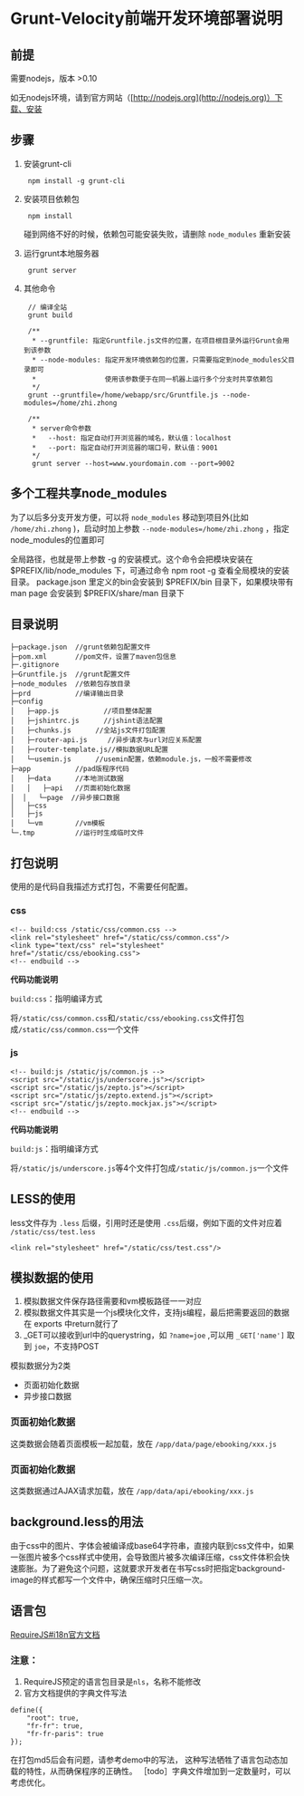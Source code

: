 # Grunt-Velocity前端开发环境部署说明


## 前提

需要nodejs，版本 >0.10

如无nodejs环境，请到官方网站（[http://nodejs.org](http://nodejs.org)）下载、安装

## 步骤

1. 安装grunt-cli

		npm install -g grunt-cli

1. 安装项目依赖包

		npm install

	碰到网络不好的时候，依赖包可能安装失败，请删除 `node_modules` 重新安装

1. 运行grunt本地服务器

		grunt server

1. 其他命令

		// 编译全站
		grunt build

		/**
		 * --gruntfile: 指定Gruntfile.js文件的位置，在项目根目录外运行Grunt会用到该参数
		 * --node-modules: 指定开发环境依赖包的位置，只需要指定到node_modules父目录即可
		 *				   使用该参数便于在同一机器上运行多个分支时共享依赖包
		 */
		grunt --gruntfile=/home/webapp/src/Gruntfile.js --node-modules=/home/zhi.zhong

		/**
		 * server命令参数
		 *   --host: 指定自动打开浏览器的域名，默认值：localhost
		 *   --port: 指定自动打开浏览器的端口号，默认值：9001
		 */
		 grunt server --host=www.yourdomain.com --port=9002


## 多个工程共享node_modules

为了以后多分支开发方便，可以将 `node_modules` 移动到项目外(比如 `/home/zhi.zhong` )，启动时加上参数 `--node-modules=/home/zhi.zhong` ，指定node\_modules的位置即可

全局路径，也就是带上参数 -g 的安装模式。这个命令会把模块安装在 $PREFIX/lib/node_modules 下，可通过命令 npm root -g 查看全局模块的安装目录。 package.json 里定义的bin会安装到 $PREFIX/bin 目录下，如果模块带有 man page 会安装到 $PREFIX/share/man 目录下

## 目录说明
    ├─package.json  //grunt依赖包配置文件
    ├─pom.xml       //pom文件，设置了maven包信息
    ├─.gitignore
    ├─Gruntfile.js  //grunt配置文件
    ├─node_modules  //依赖包存放目录
    ├─prd           //编译输出目录
    ├─config  
	│   ├─app.js           //项目整体配置
	│   ├─jshintrc.js      //jshint语法配置
	│   ├─chunks.js      //全站js文件打包配置
	│   ├─router-api.js     //异步请求与url对应关系配置
	│   ├─router-template.js//模拟数据URL配置
	│   └─usemin.js      //usemin配置，依赖module.js，一般不需要修改
    ├─app           //pad版程序代码
	│   ├─data      //本地测试数据
	│   │   ├─api   //页面初始化数据
	│  │   └─page  //异步接口数据
	│   ├─css
	│   ├─js
	│   └─vm        //vm模板
    └─.tmp          //运行时生成临时文件

## 打包说明
使用的是代码自我描述方式打包，不需要任何配置。

### css

	<!-- build:css /static/css/common.css -->
	<link rel="stylesheet" href="/static/css/common.css"/>
	<link type="text/css" rel="stylesheet" href="/static/css/ebooking.css">
	<!-- endbuild -->

**代码功能说明**

`build:css`：指明编译方式

将`/static/css/common.css`和`/static/css/ebooking.css`文件打包成`/static/css/common.css`一个文件

### js

	<!-- build:js /static/js/common.js -->
	<script src="/static/js/underscore.js"></script>
	<script src="/static/js/zepto.js"></script>
	<script src="/static/js/zepto.extend.js"></script>
	<script src="/static/js/zepto.mockjax.js"></script>
	<!-- endbuild -->

**代码功能说明**

`build:js`：指明编译方式

将`/static/js/underscore.js`等4个文件打包成`/static/js/common.js`一个文件

## LESS的使用
less文件存为 `.less` 后缀，引用时还是使用 `.css`后缀，例如下面的文件对应着 `/static/css/test.less`

	<link rel="stylesheet" href="/static/css/test.css"/>


## 模拟数据的使用

1. 模拟数据文件保存路径需要和vm模板路径一一对应
2. 模拟数据文件其实是一个js模块化文件，支持js编程，最后把需要返回的数据在 exports 中return就行了
3. _GET可以接收到url中的querystring，如 `?name=joe` ,可以用 `_GET['name']` 取到 `joe`，不支持POST

模拟数据分为2类

- 页面初始化数据
- 异步接口数据

### 页面初始化数据
这类数据会随着页面模板一起加载，放在 `/app/data/page/ebooking/xxx.js`

### 页面初始化数据
这类数据通过AJAX请求加载，放在 `/app/data/api/ebooking/xxx.js`

## background.less的用法
由于css中的图片、字体会被编译成base64字符串，直接内联到css文件中，如果一张图片被多个css样式中使用，会导致图片被多次编译压缩，css文件体积会快速膨胀。为了避免这个问题，这就要求开发者在书写css时把指定background-image的样式都写一个文件中，确保压缩时只压缩一次。

## 语言包
[RequireJS#i18n官方文档](http://requirejs.org/docs/api.html#i18n)

### 注意：
1. RequireJS预定的语言包目录是`nls`，名称不能修改
2. 官方文档提供的字典文件写法
```
define({
	"root": true,
	"fr-fr": true,
	"fr-fr-paris": true
});
```
在打包md5后会有问题，请参考demo中的写法，
这种写法牺牲了语言包动态加载的特性，从而确保程序的正确性。
［todo］字典文件增加到一定数量时，可以考虑优化。
